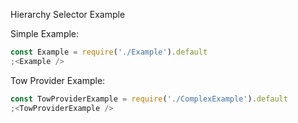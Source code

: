 Hierarchy Selector Example

Simple Example:
```js
const Example = require('./Example').default
;<Example />
```

Tow Provider Example:
```js
const TowProviderExample = require('./ComplexExample').default
;<TowProviderExample />
```
